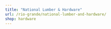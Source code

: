 ```yaml
---
title: "National Lumber & Hardware"
url: /rio-grande/national-lumber-and-hardware/
shop: hardware
---
```

